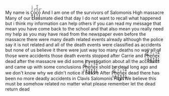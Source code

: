 My name is C͖͖̮̗̗͉̔̓ͧͨo͙͙̙̘̙ͤͫ͞c̨̨̣̮̝̈́̔ͯ̀͂o͙͙̙̘̙ͤͫ͞
And I am one of the survivors of Salomonis High massacre
Many of our classmate died that day
I do not want to recall what happened
but i think my information can help others
if you can read my message
that mean you have come back to the school
and that also mean you really need my help
as you may have read from the newspaper
even before the massacre
there were many death related events already
although the police say it is not related
and all of the death events were classified as accidents
but none of us believe it
there were just way too many deaths
no way all of those were accidents
those death events stopped after Carrie and P̤̤͖ͪ͑̕͜͜h̨͚͚͖ͯ̒̄͗͞ḛ̡̰̳͓̥ͬ͋ͪͧn̫̫̘̗͕̲̲̎ͥḛ̡̰̳͓̥ͬ͋ͪͧx͕͕͚͍̿̆͂͞ dead
after the massacre we did some investigation about all the accidents
and came up with some conclusions
P̤̤͖ͪ͑̕͜͜h̨͚͚͖ͯ̒̄͗͞ḛ̡̰̳͓̥ͬ͋ͪͧn̫̫̘̗͕̲̲̎ͥḛ̡̰̳͓̥ͬ͋ͪͧx͕͕͚͍̿̆͂͞ shold be dead long ago and we don't know why we didn't notice it before
After P̤̤͖ͪ͑̕͜͜h̨͚͚͖ͯ̒̄͗͞ḛ̡̰̳͓̥ͬ͋ͪͧn̫̫̘̗͕̲̲̎ͥḛ̡̰̳͓̥ͬ͋ͪͧx͕͕͚͍̿̆͂͞ dead there has been no more deadly accidents in Clavis Salomonis High
We believe this must be somehow related
no matter what please remember
let the dead return dead